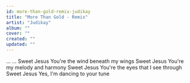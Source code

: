 ```yaml
---
id: more-than-gold-remix-judikay
title: "More Than Gold - Remix"
artist: "Judikay"
album: ""
cover: ""
created: ""
updated: ""
---
```


...
...
Sweet Jesus
You're the wind beneath my wings
Sweet Jesus
You're my melody and harmony
Sweet Jesus
You're the eyes that I see through
Sweet Jesus
Yes, I'm dancing to your tune